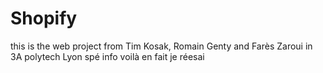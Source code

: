 # Shopify
this is the web project from Tim Kosak, Romain Genty and Farès Zaroui  in 3A polytech Lyon spé info
voilà
en fait je réesai
